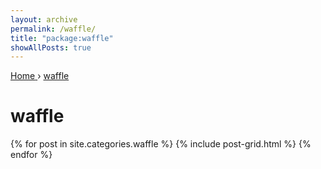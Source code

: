 ```yaml
---
layout: archive
permalink: /waffle/
title: "package:waffle"
showAllPosts: true
---
```


<div class="wrap">

   <nav class="breadcrumbs">
      <span itemscope="" itemtype="http://data-vocabulary.org/Breadcrumb">
         <a href="{{ site.baseurl }}" itemprop="url">
            <span itemprop="title">Home</span>
         </a>
          ›
         <a href="{{ site.baseurl }}/waffle" itemprop="url">
            <span itemprop="title">waffle</span>
         </a>
      </span>
   </nav>

   <div class="page-title">
     <h1>waffle</h1>
   </div>

   <div class="archive-wrap">
      <div class="page-content">
         <div class="tiles">
         {% for post in site.categories.waffle %}
            {% include post-grid.html %}
         {% endfor %}
         </div><!-- /.tiles -->
      </div><!-- /.page-content -->
   </div><!-- /.archive-wrap -->
</div><!-- /.wrap -->
